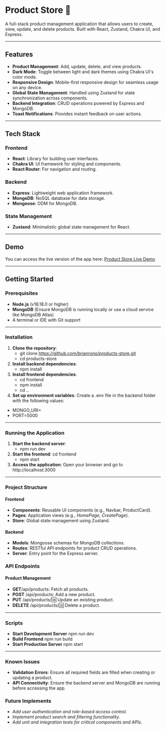 # Product Store 🛒

A full-stack product management application that allows users to create, view, update, and delete products. Built with React, Zustand, Chakra UI, and Express.

---

## Features

- **Product Management**: Add, update, delete, and view products.
- **Dark Mode**: Toggle between light and dark themes using Chakra UI's color mode.
- **Responsive Design**: Mobile-first responsive design for seamless usage on any device.
- **Global State Management**: Handled using Zustand for state synchronization across components.
- **Backend Integration**: CRUD operations powered by Express and MongoDB.
- **Toast Notifications**: Provides instant feedback on user actions.

---

## Tech Stack

### Frontend
- **React**: Library for building user interfaces.
- **Chakra UI**: UI framework for styling and components.
- **React Router**: For navigation and routing.

### Backend
- **Express**: Lightweight web application framework.
- **MongoDB**: NoSQL database for data storage.
- **Mongoose**: ODM for MongoDB.

### State Management
- **Zustand**: Minimalistic global state management for React.

---

## Demo

You can access the live version of the app here: [Product Store Live Demo](https://productstore-77ci.onrender.com/)

---

## Getting Started

### Prerequisites

- **Node.js** (v18.18.0 or higher)
- **MongoDB** (Ensure MongoDB is running locally or use a cloud service like MongoDB Atlas)
- A terminal or IDE with Git support

---

### Installation

1. **Clone the repository**:
   - git clone https://github.com/brianrono/products-store.git
   - cd products-store
2. **Install backend dependencies**:
   - npm install
3. **Install frontend dependencies**:
   - cd frontend
   - npm install
   - cd ..
4. **Set up environment variables**: Create a .env file in the backend folder with the following values: 
  - MONGO_URI=<your-mongo-uri>
  - PORT=5000

---

### Running the Application
1. **Start the backend server**:
   - npm run dev
2. **Start the frontend**:
   cd frontend
   - npm start
3. **Access the application**: Open your browser and go to http://localhost:3000

---

### Project Structure
#### Frontend
- **Components**: Reusable UI components (e.g., Navbar, ProductCard).
- **Pages**: Application views (e.g., *HomePage, CreatePage*).
- **Store**: Global state management using Zustand.

#### Backend
- **Models**: Mongoose schemas for MongoDB collections.
- **Routes**: RESTful API endpoints for product CRUD operations.
- **Server**: Entry point for the Express server.

### API Endpoints
#### Product Management
- **GET**/api/products: Fetch all products.
- **POST** /api/products: Add a new product.
- **PUT** /api/products/:id: Update an existing product.
- **DELETE** /api/products/:id: Delete a product.

---

### Scripts
- **Start Development Server**
   npm run dev
- **Build Frontend**
   npm run build
- **Start Production Server**
   npm start

---

### Known Issues
- **Validation Errors**: Ensure all required fields are filled when creating or updating a product.
- **API Connectivity**: Ensure the backend server and MongoDB are running before accessing the app.

### Future Implements
- *Add user authentication and role-based access control.*
- *Implement product search and filtering functionality.*
- *Add unit and integration tests for critical components and APIs.*